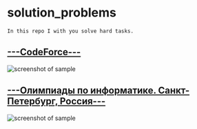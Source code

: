 # solution_problems
``In this repo I with you solve hard tasks.``
## [---CodeForce---](https://codeforces.com/)
![screenshot of sample](https://c.radikal.ru/c33/2010/da/3ebd16815af1.png)

## [---Олимпиады по информатике. Санкт-Петербург, Россия---](http://neerc.ifmo.ru/school/io/)
![screenshot of sample](https://b.radikal.ru/b15/2010/0a/761a35ece26d.png)
